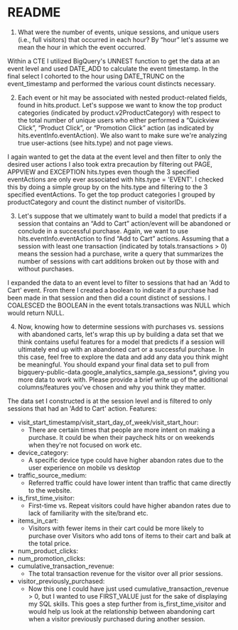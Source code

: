 # README

1. What were the number of events, unique sessions, and unique users (i.e., full visitors) that occurred in each hour? By “hour” let's assume we mean the hour in which the event occurred.

Within a CTE I utilized BigQuery's UNNEST function to get the data at an event level and used DATE_ADD to calculate the event timestamp. In the final select I cohorted to the hour using DATE_TRUNC on the event_timestamp and performed the various count distincts necessary.

2. Each event or hit may be associated with nested product-related fields, found in hits.product. Let's suppose we want to know the top product categories (indicated by product.v2ProductCategory) with respect to the total number of unique users who either performed a “Quickview Click”, “Product Click”, or “Promotion Click” action (as indicated by hits.eventInfo.eventAction). We also want to make sure we're analyzing true user-actions (see hits.type) and not page views.

I again wanted to get the data at the event level and then filter to only the desired user actions I also took extra precaution by filtering out PAGE, APPVIEW and EXCEPTION hits.types even though the 3 specified eventActions are only ever associated with hits.type = 'EVENT'. I checked this by doing a simple group by on the hits.type and filtering to the 3 specified eventActions. To get the top product categories I grouped by productCategory and count the distinct number of visitorIDs.

3. Let's suppose that we ultimately want to build a model that predicts if a session that contains an “Add to Cart” action/event will be abandoned or conclude in a successful purchase. Again, we want to use hits.eventInfo.eventAction to find “Add to Cart” actions. Assuming that a session with least one transaction (indicated by totals.transactions > 0) means the session had a purchase, write a query that summarizes the number of sessions with cart additions broken out by those with and without purchases.

I expanded the data to an event level to filter to sessions that had an 'Add to Cart' event. From there I created a boolean to indicate if a purchase had been made in that session and then did a count distinct of sessions. I COALESCED the BOOLEAN in the event totals.transactions was NULL which would return NULL.

4. Now, knowing how to determine sessions with purchases vs. sessions with abandoned carts, let's wrap this up by building a data set that we think contains useful features for a model that predicts if a session will ultimately end up with an abandoned cart or a successful purchase. In this case, feel free to explore the data and add any data you think might be meaningful. You should expand your final data set to pull from bigquery-public-data.google_analytics_sample.ga_sessions*, giving you more data to work with. Please provide a brief write up of the additional columns/features you've chosen and why you think they matter.

The data set I constructed is at the session level and is filtered to only sessions that had an 'Add to Cart' action. 
Features:
- visit_start_timestamp/visit_start_day_of_week/visit_start_hour: 
  -  There are certain times that people are more intent on making a purchase. It could be when their paycheck hits or on weekends when they're not focused on work etc.
- device_category: 
  - A specific device type could have higher abandon rates due to the user experience on mobile vs desktop
- traffic_source_medium: 
  - Referred traffic could have lower intent than traffic that came directly to the website.
- is_first_time_visitor: 
  - First-time vs. Repeat visitors could have higher abandon rates due to lack of familiarity with the site/brand etc.
- items_in_cart: 
  - Visitors with fewer items in their cart could be more likely to purchase over Visitors who add tons of items to their cart and balk at the total price.
- num_product_clicks: 
- num_promotion_clicks:
- cumulative_transaction_revenue:
  - The total transaction revenue for the visitor over all prior sessions. 
- visitor_previously_purchased: 
  - Now this one I could have just used cumulative_transaction_revenue > 0, but I wanted to use FIRST_VALUE just for the sake of displaying my SQL skills. This goes a step further from is_first_time_visitor and would help us look at the relationship between abandoning cart when a visitor previously purchased during another session.

